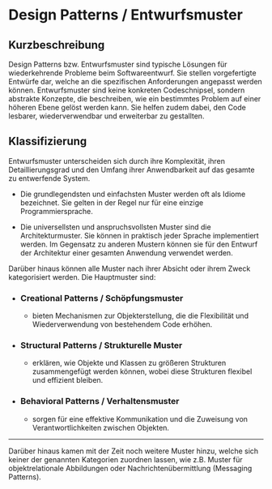 # Design Patterns / Entwurfsmuster

## Kurzbeschreibung

Design Patterns bzw. Entwurfsmuster sind typische Lösungen für wiederkehrende Probleme beim Softwareentwurf. Sie stellen vorgefertigte Entwürfe dar, welche an die spezifischen Anforderungen angepasst werden können. Entwurfsmuster sind keine konkreten Codeschnipsel, sondern abstrakte Konzepte, die beschreiben, wie ein bestimmtes Problem auf einer höheren Ebene gelöst werden kann.
Sie helfen zudem dabei, den Code lesbarer, wiederverwendbar und erweiterbar zu gestallten.

## Klassifizierung

Entwurfsmuster unterscheiden sich durch ihre Komplexität, ihren Detaillierungsgrad und den Umfang ihrer Anwendbarkeit auf das gesamte zu entwerfende System.

- Die grundlegendsten und einfachsten Muster werden oft als Idiome bezeichnet. Sie gelten in der Regel nur für eine einzige Programmiersprache.

- Die universellsten und anspruchsvollsten Muster sind die Architekturmuster. Sie können in praktisch jeder Sprache implementiert werden. Im Gegensatz zu anderen Mustern können sie für den Entwurf der Architektur einer gesamten Anwendung verwendet werden.

Darüber hinaus können alle Muster nach ihrer Absicht oder ihrem Zweck kategorisiert werden. Die Hauptmuster sind:

- ### Creational Patterns / Schöpfungsmuster 
  - bieten Mechanismen zur Objekterstellung, die die Flexibilität und Wiederverwendung von bestehendem Code erhöhen.

- ### Structural Patterns / Strukturelle Muster 
  - erklären, wie Objekte und Klassen zu größeren Strukturen zusammengefügt werden können, wobei diese Strukturen flexibel und effizient bleiben.

- ### Behavioral Patterns / Verhaltensmuster 
  - sorgen für eine effektive Kommunikation und die Zuweisung von Verantwortlichkeiten zwischen Objekten.
---
Darüber hinaus kamen mit der Zeit noch weitere Muster hinzu, welche sich keiner der genannten Kategorien zuordnen lassen, wie z.B. Muster für objektrelationale Abbildungen oder Nachrichtenübermittlung (Messaging Patterns). 